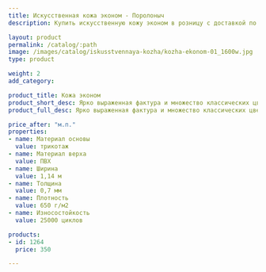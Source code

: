 ```yaml
---
title: Искусственная кожа эконом - Поролоныч
description: Купить искусственную кожу эконом в розницу с доставкой по Москве.

layout: product
permalink: /catalog/:path
image: /images/catalog/iskusstvennaya-kozha/kozha-ekonom-01_1600w.jpg
type: product

weight: 2
add_category: 

product_title: Кожа эконом
product_short_desc: Ярко выраженная фактура и множество классических цветов. Отличное сочетание цены и качества.
product_full_desc: Ярко выраженная фактура и множество классических цветов. Отличное сочетание цены и качества.

price_after: "м.п."
properties:
- name: Материал основы
  value: трикотаж
- name: Материал верха
  value: ПВХ
- name: Ширина
  value: 1,14 м
- name: Толщина
  value: 0,7 мм
- name: Плотность
  value: 650 г/м2
- name: Износостойкость
  value: 25000 циклов

products:
- id: 1264
  price: 350

---
```

